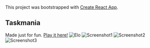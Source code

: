 This project was bootstrapped with [Create React App](https://github.com/facebook/create-react-app).

## Taskmania

Made just for fun. [Play it here!](https://taskmania-game.netlify.app/)
![Elo](https://octodex.github.com/images/yaktocat.png)
![Screenshot1](\Users\Adam\Desktop\Projekty\rpg-game\src\other\players.png?raw=true "Optional Title")
![Screenshot2](../other/players.png?raw=true "Optional Title")
![Screenshot3](./other/players.png?raw=true "Optional Title")
